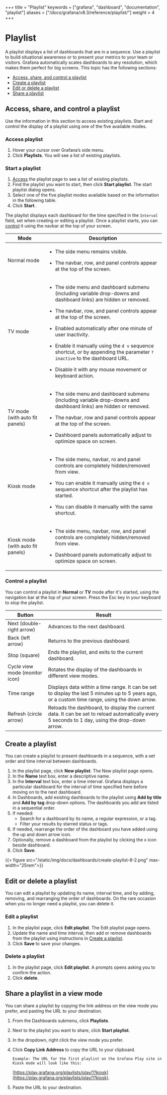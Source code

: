 +++
title = "Playlist"
keywords = ["grafana", "dashboard", "documentation", "playlist"]
aliases = ["/docs/grafana/v8.3/reference/playlist/"]
weight = 4
+++

# Playlist

A playlist displays a list of dashboards that are in a sequence. Use a playlist to build situational awareness or to present your metrics to your team or visitors. Grafana automatically scales dashboards to any resolution, which makes them perfect for big screens. This topic has the following sections:

- [Access, share, and control a playlist](#access-share-and-control-a-playlist)
- [Create a playlist](#create-a-playlist)
- [Edit or delete a playlist](#edit-or-delete-a-playlist)
- [Share a playlist](#share-a-playlist-in-a-view-mode)

## Access, share, and control a playlist

Use the information in this section to access existing playlists. Start and control the display of a playlist using one of the five available modes.

### Access playlist

1. Hover your cursor over Grafana’s side menu.
1. Click **Playlists**. You will see a list of existing playlists.

### Start a playlist

1. [Access](#access-playlist) the playlist page to see a list of existing playlists.
1. Find the playlist you want to start, then click **Start playlist**. The start playlist dialog opens.
1. Select one of the five playlist modes available based on the information in the following table.
1. Click **Start <playlist name>**.

The playlist displays each dashboard for the time specified in the `Interval` field, set when creating or editing a playlist. Once a playlist starts, you can [control](#control-a-playlist) it using the navbar at the top of your screen.

| Mode                              | Description                                                                                                                                                                                                                                                                                                                                                                                                                                                                                                       |
| --------------------------------- | ----------------------------------------------------------------------------------------------------------------------------------------------------------------------------------------------------------------------------------------------------------------------------------------------------------------------------------------------------------------------------------------------------------------------------------------------------------------------------------------------------------------- |
| Normal mode                       | <ul><li>The side menu remains visible.</li></ul><ul><li>The navbar, row, and panel controls appear at the top of the screen.</li></ul>                                                                                                                                                                                                                                                                                                                                                                            |
| TV mode                           | <ul><li>The side menu and dashboard submenu (including variable drop-downs and dashboard links) are hidden or removed.</li></ul><ul><li>The navbar, row, and panel controls appear at the top of the screen.</li></ul><ul><li>Enabled automatically after one minute of user inactivity.</li></ul><ul><li>Enable it manually using the `d v` sequence shortcut, or by appending the parameter `?inactive` to the dashboard URL.</li></ul><ul><li>Disable it with any mouse movement or keyboard action.</li></ul> |
| TV mode (with auto fit panels)    | <ul><li>The side menu and dashboard submenu (including variable drop-downs and dashboard links) are hidden or removed.</li></ul><ul><li>The navbar, row and panel controls appear at the top of the screen.</li></ul><ul><li>Dashboard panels automatically adjust to optimize space on screen.</li></ul><ul>                                                                                                                                                                                                     |
| Kiosk mode                        | <ul><li>The side menu, navbar, ro and panel controls are completely hidden/removed from view.</li></ul><ul><li>You can enable it manually using the `d v` sequence shortcut after the playlist has started.</li></ul><ul><li>You can disable it manually with the same shortcut.</li></ul>                                                                                                                                                                                                                        |
| Kiosk mode (with auto fit panels) | <ul><li>The side menu, navbar, row, and panel controls are completely hidden/removed from view.</li></ul><ul><li>Dashboard panels automatically adjust to optimize space on screen.</li></ul>                                                                                                                                                                                                                                                                                                                     |

### Control a playlist

You can control a playlist in **Normal** or **TV** mode after it's started, using the navigation bar at the top of your screen. Press the Esc key in your keyboard to stop the playlist.

| Button                         | Result                                                                                                                                          |
| ------------------------------ | ----------------------------------------------------------------------------------------------------------------------------------------------- |
| Next (double-right arrow)      | Advances to the next dashboard.                                                                                                                 |
| Back (left arrow)              | Returns to the previous dashboard.                                                                                                              |
| Stop (square)                  | Ends the playlist, and exits to the current dashboard.                                                                                          |
| Cycle view mode (monitor icon) | Rotates the display of the dashboards in different view modes.                                                                                  |
| Time range                     | Displays data within a time range. It can be set to display the last 5 minutes up to 5 years ago, or a custom time range, using the down arrow. |
| Refresh (circle arrow)         | Reloads the dashboard, to display the current data. It can be set to reload automatically every 5 seconds to 1 day, using the drop-down arrow.  |

## Create a playlist

You can create a playlist to present dashboards in a sequence, with a set order and time interval between dashboards.

1. In the playlist page, click **New playlist**. The New playlist page opens.
1. In the **Name** text box, enter a descriptive name.
1. In the **Interval** text box, enter a time interval. Grafana displays a particular dashboard for the interval of time specified here before moving on to the next dashboard.
1. In Dashboards, add existing dashboards to the playlist using **Add by title** and **Add by tag** drop-down options. The dashboards you add are listed in a sequential order.
1. If needed:
   - Search for a dashboard by its name, a regular expression, or a tag.
   - Filter your results by starred status or tags.
1. If needed, rearrange the order of the dashboard you have added using the up and down arrow icon.
1. Optionally, remove a dashboard from the playlist by clicking the x icon beside dashboard.
1. Click **Save**.

{{< figure src="/static/img/docs/dashboards/create-playlist-8-2.png" max-width="25rem">}}

## Edit or delete a playlist

You can edit a playlist by updating its name, interval time, and by adding, removing, and rearranging the order of dashboards. On the rare occasion when you no longer need a playlist, you can delete it.

### Edit a playlist

1. In the playlist page, click **Edit playlist**. The Edit playlist page opens.
1. Update the name and time interval, then add or remove dashboards from the playlist using instructions in [Create a playlist](#create-a-playlist).
1. Click **Save** to save your changes.

### Delete a playlist

1. In the playlist page, click **Edit playlist**. A prompts opens asking you to confirm the action.
1. Click **delete**.

## Share a playlist in a view mode

You can share a playlist by copying the link address on the view mode you prefer, and pasting the URL to your destination.

1.  From the Dashboards submenu, click **Playlists**.
1.  Next to the playlist you want to share, click **Start playlist**.
1.  In the dropdown, right click the view mode you prefer.
1.  Click **Copy Link Address** to copy the URL to your clipboard.

        Example: The URL for the first playlist on the Grafana Play site in Kiosk mode will look like this:

    [https://play.grafana.org/playlists/play/1?kiosk](https://play.grafana.org/playlists/play/1?kiosk).

1.  Paste the URL to your destination.
